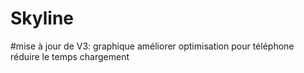 # Skyline

#mise à jour de V3:
graphique améliorer
optimisation pour téléphone
réduire le temps chargement
